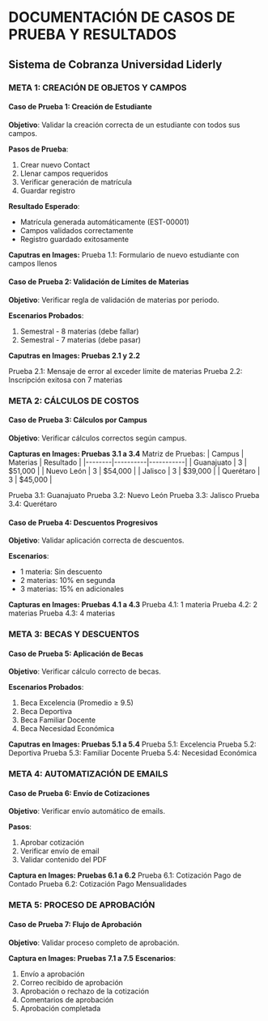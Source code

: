 # DOCUMENTACIÓN DE CASOS DE PRUEBA Y RESULTADOS
## Sistema de Cobranza Universidad Liderly

### META 1: CREACIÓN DE OBJETOS Y CAMPOS

#### Caso de Prueba 1: Creación de Estudiante
**Objetivo**: Validar la creación correcta de un estudiante con todos sus campos.

**Pasos de Prueba**:
1. Crear nuevo Contact
2. Llenar campos requeridos
3. Verificar generación de matrícula
4. Guardar registro

**Resultado Esperado**: 
- Matrícula generada automáticamente (EST-00001)
- Campos validados correctamente
- Registro guardado exitosamente

**Caputras en Images:**
Prueba 1.1: Formulario de nuevo estudiante con campos llenos

#### Caso de Prueba 2: Validación de Límites de Materias
**Objetivo**: Verificar regla de validación de materias por periodo.

**Escenarios Probados**:
1. Semestral - 8 materias (debe fallar)
2. Semestral - 7 materias (debe pasar)

**Caputras en Images: Pruebas 2.1 y 2.2**

Prueba 2.1: Mensaje de error al exceder límite de materias
Prueba 2.2: Inscripción exitosa con 7 materias

### META 2: CÁLCULOS DE COSTOS

#### Caso de Prueba 3: Cálculos por Campus
**Objetivo**: Verificar cálculos correctos según campus.

**Capturas en Images: Pruebas 3.1 a 3.4**
Matriz de Pruebas: 
| Campus | Materias | Resultado |
|--------|----------|-----------|
| Guanajuato | 3 | $51,000 |
| Nuevo León | 3 | $54,000 |
| Jalisco | 3 | $39,000 |
| Querétaro | 3 | $45,000 |

Prueba 3.1: Guanajuato 
Prueba 3.2: Nuevo León 
Prueba 3.3: Jalisco 
Prueba 3.4: Querétaro

#### Caso de Prueba 4: Descuentos Progresivos
**Objetivo**: Validar aplicación correcta de descuentos.

**Escenarios**:
- 1 materia: Sin descuento
- 2 materias: 10% en segunda
- 3 materias: 15% en adicionales

**Capturas en Images: Pruebas 4.1 a 4.3**
Prueba 4.1: 1 materia
Prueba 4.2: 2 materias
Prueba 4.3: 4 materias

### META 3: BECAS Y DESCUENTOS

#### Caso de Prueba 5: Aplicación de Becas
**Objetivo**: Verificar cálculo correcto de becas.

**Escenarios Probados**:
1. Beca Excelencia (Promedio ≥ 9.5)
2. Beca Deportiva
3. Beca Familiar Docente
4. Beca Necesidad Económica

**Caputras en Images: Pruebas 5.1 a 5.4**
Prueba 5.1: Excelencia
Prueba 5.2: Deportiva
Prueba 5.3: Familiar Docente
Prueba 5.4: Necesidad Económica

### META 4: AUTOMATIZACIÓN DE EMAILS

#### Caso de Prueba 6: Envío de Cotizaciones
**Objetivo**: Verificar envío automático de emails.

**Pasos**:
1. Aprobar cotización
2. Verificar envío de email
3. Validar contenido del PDF
   
**Captura en Images: Pruebas 6.1 a 6.2**
Prueba 6.1: Cotización Pago de Contado
Prueba 6.2: Cotización Pago Mensualidades

### META 5: PROCESO DE APROBACIÓN

#### Caso de Prueba 7: Flujo de Aprobación
**Objetivo**: Validar proceso completo de aprobación.

**Captura en Images: Pruebas 7.1 a 7.5**
**Escenarios**:
1. Envío a aprobación
2. Correo recibido de aprobación
3. Aprobación o rechazo de la cotización
4. Comentarios de aprobación
5. Aprobación completada


